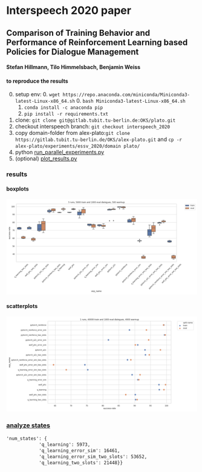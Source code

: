 
# Interspeech 2020 paper

## Comparison of Training Behavior and Performance of Reinforcement Learning based Policies for Dialogue Management
#### Stefan Hillmann, Tilo Himmelsbach, Benjamin Weiss

#### to reproduce the results
0. setup env: 
    0. `wget https://repo.anaconda.com/miniconda/Miniconda3-latest-Linux-x86_64.sh`
    0. `bash Miniconda3-latest-Linux-x86_64.sh`
    1. `conda install -c anaconda pip`
    2. `pip install -r requirements.txt`
0. clone: `git clone git@gitlab.tubit.tu-berlin.de:OKS/plato.git`
0. checkout interspeech branch: `git checkout interspeech_2020`
0. copy domain-folder from alex-plato:`git clone https://gitlab.tubit.tu-berlin.de/OKS/alex-plato.git` and `cp -r alex-plato/experiments/essv_2020/domain plato/`
1. python [run_parallel_experiments.py](run_parallel_experiments.py)
2. (optional) [plot_results.py](plot_results.py)


### results
#### boxplots
![boxplots](results/5000_500/boxplot_%20True.png)

#### scatterplots
![boxplots](results/40000_4000/scatterplot_%20True.png)

### [analyze states](analyze_states.py)
```shell script
'num_states': {
            'q_learning': 5973,
            'q_learning_error_sim': 16461,
            'q_learning_error_sim_two_slots': 53652,
            'q_learning_two_slots': 21448}}
```